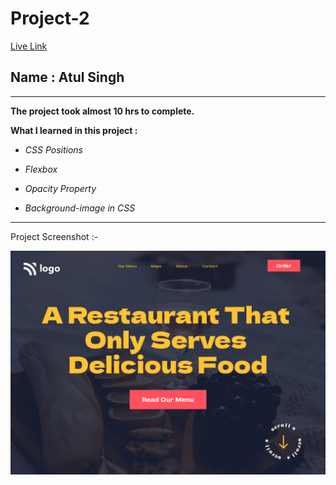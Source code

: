 # Project-2

[Live Link](https://ineuron-live-class-project-2.netlify.app/ "Netlify")

## Name : Atul Singh

---

**The project took almost 10 hrs to complete.**

**What I learned in this project :**

- _CSS Positions_
- _Flexbox_

- _Opacity Property_
- _Background-image in CSS_

---

Project Screenshot :-

![LCO](./2.png)
